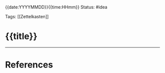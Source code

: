 {{date:YYYYMMDD}}{{time:HHmm}}
Status: #idea

Tags: [[Zettelkasten]]

# {{title}}










---
# References
